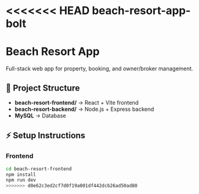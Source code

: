 <<<<<<< HEAD
beach-resort-app-bolt
=======
# Beach Resort App

Full-stack web app for property, booking, and owner/broker management.

## 🚀 Project Structure
- **beach-resort-frontend/** → React + Vite frontend
- **beach-resort-backend/** → Node.js + Express backend
- **MySQL** → Database

## ⚡ Setup Instructions

### Frontend
```bash
cd beach-resort-frontend
npm install
npm run dev
>>>>>>> d0e62c3ed2cf7d0f19a001df442dcb26ad50ad80
